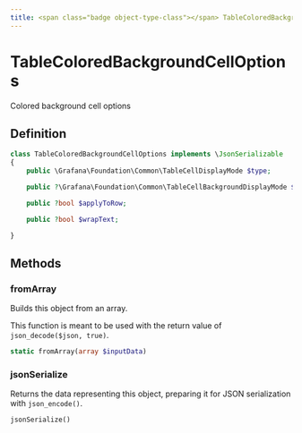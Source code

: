 ```yaml
---
title: <span class="badge object-type-class"></span> TableColoredBackgroundCellOptions
---
```

# <span class="badge object-type-class"></span> TableColoredBackgroundCellOptions

Colored background cell options

## Definition

```php
class TableColoredBackgroundCellOptions implements \JsonSerializable
{
    public \Grafana\Foundation\Common\TableCellDisplayMode $type;

    public ?\Grafana\Foundation\Common\TableCellBackgroundDisplayMode $mode;

    public ?bool $applyToRow;

    public ?bool $wrapText;

}
```
## Methods

### <span class="badge object-method"></span> fromArray

Builds this object from an array.

This function is meant to be used with the return value of `json_decode($json, true)`.

```php
static fromArray(array $inputData)
```

### <span class="badge object-method"></span> jsonSerialize

Returns the data representing this object, preparing it for JSON serialization with `json_encode()`.

```php
jsonSerialize()
```

